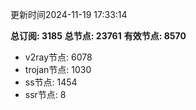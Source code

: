 更新时间2024-11-19 17:33:14

**总订阅: 3185**
**总节点: 23761**
**有效节点: 8570**
- v2ray节点: 6078
- trojan节点: 1030
- ss节点: 1454
- ssr节点: 8
